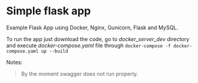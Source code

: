 # Simple flask app
Example Flask App using Docker, Nginx, Gunicorn, Flask and MySQL.

To run the app just download the code, go to _docker_server_dev_ directory and execute _docker-compose.yaml_ file through `docker-compose -f docker-compose.yaml up --build`



Notes:
> By the moment swagger does not run properly.

